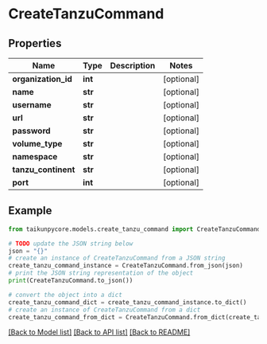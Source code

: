 # CreateTanzuCommand


## Properties

Name | Type | Description | Notes
------------ | ------------- | ------------- | -------------
**organization_id** | **int** |  | [optional] 
**name** | **str** |  | [optional] 
**username** | **str** |  | [optional] 
**url** | **str** |  | [optional] 
**password** | **str** |  | [optional] 
**volume_type** | **str** |  | [optional] 
**namespace** | **str** |  | [optional] 
**tanzu_continent** | **str** |  | [optional] 
**port** | **int** |  | [optional] 

## Example

```python
from taikunpycore.models.create_tanzu_command import CreateTanzuCommand

# TODO update the JSON string below
json = "{}"
# create an instance of CreateTanzuCommand from a JSON string
create_tanzu_command_instance = CreateTanzuCommand.from_json(json)
# print the JSON string representation of the object
print(CreateTanzuCommand.to_json())

# convert the object into a dict
create_tanzu_command_dict = create_tanzu_command_instance.to_dict()
# create an instance of CreateTanzuCommand from a dict
create_tanzu_command_from_dict = CreateTanzuCommand.from_dict(create_tanzu_command_dict)
```
[[Back to Model list]](../README.md#documentation-for-models) [[Back to API list]](../README.md#documentation-for-api-endpoints) [[Back to README]](../README.md)


